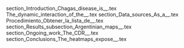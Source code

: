 section_Introduction_Chagas_disease_is__.tex
The_dynamic_interaction_of_the__.tex
section_Data_sources_As_a__.tex
Procedimiento_Obtener_la_lista_de__.tex
section_Results_subsection_Argentinian_maps__.tex
section_Ongoing_work_The_CDR__.tex
section_Conclusions_The_heatmaps_expose__.tex